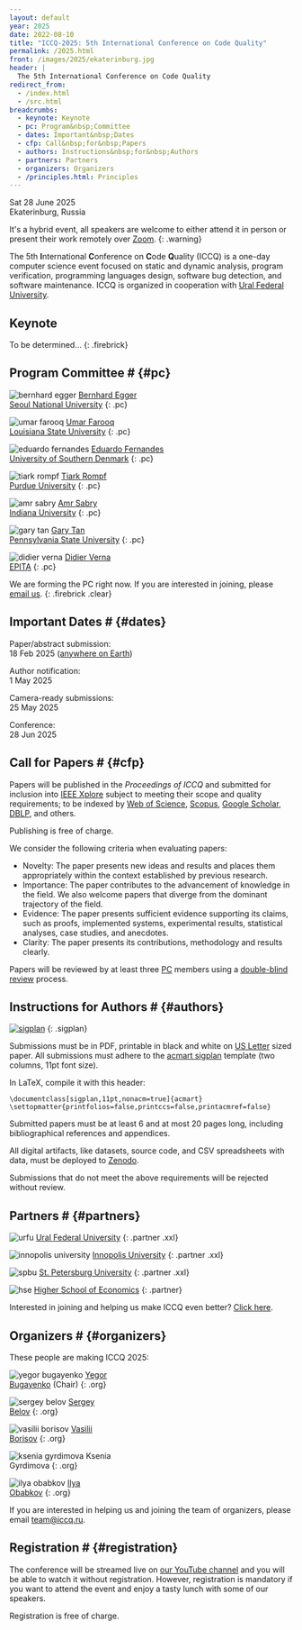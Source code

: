 ```yaml
---
layout: default
year: 2025
date: 2022-08-10
title: "ICCQ-2025: 5th International Conference on Code Quality"
permalink: /2025.html
front: /images/2025/ekaterinburg.jpg
header: |
  The 5th International Conference on Code Quality
redirect_from:
  - /index.html
  - /src.html
breadcrumbs:
  - keynote: Keynote
  - pc: Program&nbsp;Committee
  - dates: Important&nbsp;Dates
  - cfp: Call&nbsp;for&nbsp;Papers
  - authors: Instructions&nbsp;for&nbsp;Authors
  - partners: Partners
  - organizers: Organizers
  - /principles.html: Principles
---
```


Sat 28 June 2025
<br/>
Ekaterinburg, Russia

It's a hybrid event, all speakers are welcome to either attend it 
in person or present their work remotely over [Zoom](https://zoom.us/).
{: .warning}

The 5th **I**nternational **C**onference on **C**ode **Q**uality (ICCQ)
is a one-day computer science event
focused on
static and dynamic analysis,
program verification,
programming languages design,
software bug detection,
and software maintenance.
ICCQ is organized in cooperation with
[Ural Federal University](https://urfu.ru/).
<!--
ICCQ is organized in cooperation with
[IEEE Computer Society](https://conferences.ieee.org/conferences_events/conferences/conferencedetails/60895).
-->

<!--
[![ieee](/images/ieee-cs.svg)](https://conferences.ieee.org/conferences_events/conferences/conferencedetails/60895)
{: .nonprofit}
-->

## Keynote

To be determined...
{: .firebrick}

<!--
## Steering Committee # {#steering}

To be determined...
{: .firebrick}
-->

## Program Committee # {#pc}

![bernhard egger](/images/pc/bernhard-egger.jpg)
[Bernhard Egger](https://scholar.google.com/citations?user=g-ZpvTIAAAAJ)
<br/>
[Seoul National University](https://cse.snu.ac.kr/en/professor/bernhard-egger)
{: .pc}

![umar farooq](/images/pc/umar-farooq.jpg)
[Umar Farooq](https://csc.lsu.edu/~ufarooq/)
<br/>
[Louisiana State University](https://csc.lsu.edu)
{: .pc}

![eduardo fernandes](/images/pc/eduardo-fernandes.jpg)
[Eduardo Fernandes](https://scholar.google.com/citations?user=bPnuCiMAAAAJ)
<br/>
[University of Southern Denmark](https://portal.findresearcher.sdu.dk/en/organisations/sdu-software-engineering)
{: .pc}

![tiark rompf](/images/pc/tiark-rompf.jpg)
[Tiark  Rompf](http://tiarkrompf.github.io/)
<br/>
[Purdue University](https://www.purdue.edu/)
{: .pc}

![amr sabry](/images/pc/amr-sabry.jpg)
[Amr Sabry](https://scholar.google.com/citations?user=dYGSG4EAAAAJ)
<br/>
[Indiana University](https://luddy.indiana.edu/)
{: .pc}

![gary tan](/images/pc/gary-tan.jpg)
[Gary Tan](https://scholar.google.com/citations?user=JP0dqTEAAAAJ&hl=en)
<br/>
[Pennsylvania State University](https://www.eecs.psu.edu/)
{: .pc}

![didier verna](/images/pc/didier-verna.jpg)
[Didier Verna](https://scholar.google.fr/citations?user=O9G-pNoAAAAJ)
<br/>
[EPITA](https://www.epita.fr)
{: .pc}

We are forming the PC right now. If you are interested in joining,
please [email us](mailto:pc@iccq.ru).
{: .firebrick .clear}

## Important Dates # {#dates}

Paper/abstract submission:<br>
18 Feb 2025
([anywhere on Earth](https://en.wikipedia.org/wiki/Anywhere_on_Earth))

Author notification:<br>
1 May 2025

Camera-ready submissions:<br>
25 May 2025

Conference:<br>
28 Jun 2025

## Call for Papers # {#cfp}

Papers will be published in the _Proceedings of ICCQ_
and submitted for inclusion into
[IEEE Xplore](https://ieeexplore.ieee.org/Xplore/home.jsp)
subject to meeting their scope and quality requirements;
to be indexed by
[Web of Science][WoS],
[Scopus](https://www.scopus.com/home.uri),
[Google Scholar](https://scholar.google.com/),
[DBLP](https://dblp.uni-trier.de/), and others.

Publishing is free of charge.

We consider the following criteria when evaluating papers:

* Novelty: The paper presents new ideas and results and places them
appropriately within the context established by previous research.
* Importance: The paper contributes to the advancement of knowledge in
the field. We also welcome papers that diverge from the dominant trajectory
of the field.
* Evidence: The paper presents sufficient evidence supporting its claims,
such as proofs, implemented systems, experimental results, statistical
analyses, case studies, and anecdotes.
* Clarity: The paper presents its contributions, methodology and
results clearly.

Papers will be reviewed by at least three [PC](#pc) members using
a [double-blind review][double-blind] process.

## Instructions for Authors # {#authors}

[![sigplan](/images/sample-sigplan.png)](/images/sample-sigplan.pdf)
{: .sigplan}

Submissions must be in PDF, printable in black and white on
[US Letter](https://en.wikipedia.org/wiki/Letter_%28paper_size%29) sized paper.
All submissions must adhere to the
[acmart sigplan](https://www.sigplan.org/Resources/Author/)
template (two columns, 11pt font size).

In LaTeX, compile it with this header:

```
\documentclass[sigplan,11pt,nonacm=true]{acmart}
\settopmatter{printfolios=false,printccs=false,printacmref=false}
```

Submitted papers must be at least 6 and at most 20 pages long,
including bibliographical references and appendices.

All digital artifacts, like datasets, source code,
and CSV spreadsheets with data,
must be deployed to [Zenodo](https://zenodo.org/).

Submissions that do not meet the above requirements
will be rejected without review.

<!-- [Click here](https://easychair.org/cfp/iccq24) to submit via EasyChair. -->

## Partners # {#partners}

![urfu](/images/partners/urfu.svg)
[Ural Federal University](https://urfu.ru/)
{: .partner .xxl}

![innopolis university](/images/partners/iu.svg)
[Innopolis University](https://innopolis.university/)
{: .partner .xxl}

![spbu](/images/partners/spbu.svg)
[St. Petersburg University](https://english.spbu.ru)
{: .partner .xxl}

![hse](/images/partners/hse.svg)
[Higher School of Economics](https://www.hse.ru/en/)
{: .partner}

Interested in joining and helping us make ICCQ even better?
[Click here](/partnership.html).

## Organizers # {#organizers}

These people are making ICCQ 2025:

![yegor bugayenko](/images/orgs/yegor-bugayenko.jpg)
[Yegor<br/>Bugayenko](https://www.yegor256.com/about-me.html) (Chair)
{: .org}

![sergey belov](/images/orgs/sergey-belov.jpg)
[Sergey<br/>Belov](https://www.linkedin.com/in/sebelov/)
{: .org}

![vasilii borisov](/images/orgs/vasilii-borisov.jpg?1)
[Vasilii<br/>Borisov](https://scholar.google.ru/citations?user=K7dfzIwAAAAJ&hl)
{: .org}

![ksenia gyrdimova](/images/orgs/ksenia-gyrdimova.jpg?1)
Ksenia<br/>Gyrdimova
{: .org}

![ilya obabkov](/images/orgs/ilya-obabkov.jpg?1)
[Ilya<br/>Obabkov](https://www.linkedin.com/in/obabkov/)
{: .org}

If you are interested in helping us and joining the team
of organizers, please email [team@iccq.ru](mailto:team@iccq.ru).

## Registration # {#registration}

The conference will be streamed live
on [our YouTube channel][youtube] and you
will be able to watch it without registration.
However, registration is mandatory if you want to attend the event
and enjoy a tasty lunch with some of our speakers.

Registration is free of charge.

[youtube]: https://www.youtube.com/channel/UC_W-pjp6HWJGjK2sayFrnag
[double-blind]: https://www.journals.elsevier.com/social-science-and-medicine/policies/double-blind-peer-review-guidelines
[WoS]: https://clarivate.com/webofsciencegroup/solutions/web-of-science/

